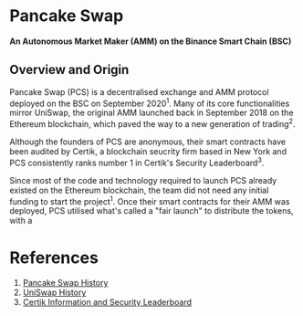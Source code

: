 # Pancake Swap
**An Autonomous Market Maker (AMM) on the Binance Smart Chain (BSC)**

## Overview and Origin
Pancake Swap (PCS) is a decentralised exchange and AMM protocol deployed on the BSC on September 2020<sup>1</sup>. Many of its core functionalities mirror UniSwap, the original AMM launched back in September 2018 on the Ethereum blockchain, which paved the way to a new generation of trading<sup>2</sup>. 

Although the founders of PCS are anonymous, their smart contracts have been audited by Certik, a blockchain seucrity firm based in New York and PCS consistently ranks number 1 in Certik's Security Leaderboard<sup>3</sup>. 

Since most of the code and technology required to launch PCS already existed on the Ethereum blockchain, the team did not need any initial funding to start the project<sup>1</sup>. Once their smart contracts for their AMM was deployed, PCS utilised what's called a "fair launch" to distribute the tokens, with a 


# References
1) [Pancake Swap History](https://messari.io/asset/pancakeswap/profile)
2) [UniSwap History](https://messari.io/asset/uniswap/profile#:~:text=Uniswap%20was%20born%20out%20of,idea%20into%20a%20functional%20product.)
3) [Certik Information and Security Leaderboard](https://www.certik.org/)